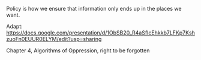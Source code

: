 Policy is how we ensure that information only ends up in the places we want.

Adapt: https://docs.google.com/presentation/d/1ObSB20_R4aSfIcEhkkb7LFKp7KshzuoFn0EUUR0ELYM/edit?usp=sharing

Chapter 4, Algorithms of Oppression, right to be forgotten